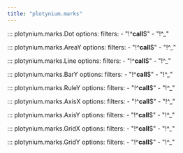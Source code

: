 ```yaml
---
title: "plotynium.marks"
---
```


::: plotynium.marks.Dot
    options:
        filters:
            - "!^__call__$"
            - "!^_"

::: plotynium.marks.AreaY
    options:
        filters:
            - "!^__call__$"
            - "!^_"

::: plotynium.marks.Line
    options:
        filters:
            - "!^__call__$"
            - "!^_"

::: plotynium.marks.BarY
    options:
        filters:
            - "!^__call__$"
            - "!^_"

::: plotynium.marks.RuleY
    options:
        filters:
            - "!^__call__$"
            - "!^_"

::: plotynium.marks.AxisX
    options:
        filters:
            - "!^__call__$"
            - "!^_"

::: plotynium.marks.AxisY
    options:
        filters:
            - "!^__call__$"
            - "!^_"

::: plotynium.marks.GridX
    options:
        filters:
            - "!^__call__$"
            - "!^_"

::: plotynium.marks.GridY
    options:
        filters:
            - "!^__call__$"
            - "!^_"
